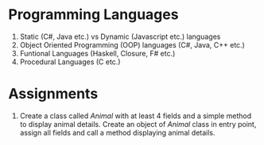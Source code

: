 # Programming Languages

1. Static (C#, Java etc.) vs Dynamic (Javascript etc.) languages
1. Object Oriented Programming (OOP) languages (C#, Java, C++ etc.)
1. Funtional Languages (Haskell, Closure, F# etc.)
1. Procedural Languages (C etc.)

# Assignments
1. Create a class called *Animal* with at least 4 fields and a simple method to display animal details. Create an object of *Animal* class in entry point, assign all fields and call a method displaying animal details.

